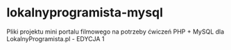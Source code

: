 # lokalnyprogramista-mysql
Pliki projektu mini portalu filmowego na potrzeby ćwiczeń PHP + MySQL dla LokalnyProgramista.pl - EDYCJA 1
